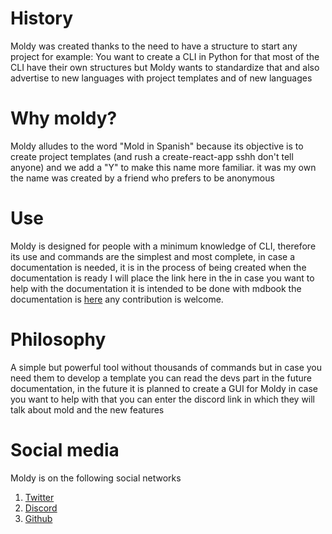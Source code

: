 # History

Moldy was created thanks to the need to have a structure to start any project for example: You want to create a CLI in Python for that most of the CLI have their own structures but Moldy wants to standardize that and also advertise to new languages ​​with project templates and of new languages

# Why moldy?

Moldy alludes to the word "Mold in Spanish" because its objective is to create project templates (and rush a create-react-app sshh don't tell anyone) and we add a "Y" to make this name more familiar. it was my own the name was created by a friend who prefers to be anonymous

# Use

Moldy is designed for people with a minimum knowledge of CLI, therefore its use and commands are the simplest and most complete, in case a documentation is needed, it is in the process of being created when the documentation is ready I will place the link here in the in case you want to help with the documentation it is intended to be done with mdbook the documentation is [here](https://rust-lang.github.io/mdBook/) any contribution is welcome.

# Philosophy

A simple but powerful tool without thousands of commands but in case you need them to develop a template you can read the devs part in the future documentation, in the future it is planned to create a GUI for Moldy in case you want to help with that you can enter the discord link in which they will talk about mold and the new features

# Social media

Moldy is on the following social networks

1. [Twitter](https://twitter.com/CommunityMoldy)
1. [Discord](https://discord.gg/2uwzhmJdfw)
1. [Github](https://github.com/Moldy-Community)
